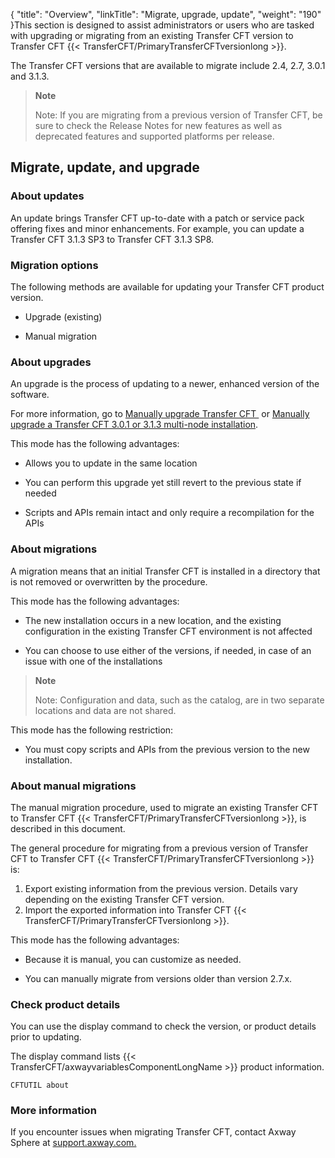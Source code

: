 {
    "title": "Overview",
    "linkTitle": "Migrate, upgrade, update",
    "weight": "190"
}This section is designed to assist administrators or users who are tasked with upgrading or migrating from an existing Transfer CFT version to Transfer CFT {{< TransferCFT/PrimaryTransferCFTversionlong  >}}.

The Transfer CFT versions that are available to migrate include 2.4, 2.7, 3.0.1 and 3.1.3.

> **Note**
>
> Note: If you are migrating from a previous version of Transfer CFT, be sure to check the Release Notes for new features as well as deprecated features and supported platforms per release.

Migrate, update, and upgrade
----------------------------

### About updates

An update brings Transfer CFT up-to-date with a patch or service pack offering fixes and minor enhancements. For example, you can update a Transfer CFT 3.1.3 SP3 to Transfer CFT 3.1.3 SP8.

### Migration options

The following methods are available for updating your Transfer CFT product version.

- Upgrade (existing)

<!-- -->

- Manual migration

### About upgrades

An upgrade is the process of updating to a newer, enhanced version of the software.

For more information, go to <a href="" class="MCXref xref">Manually upgrade Transfer CFT </a> or <a href="#Upgradin" class="MCXref xref">Manually upgrade a Transfer CFT 3.0.1 or 3.1.3 multi-node installation</a>.

This mode has the following advantages:

- Allows you to update in the same location

<!-- -->

- You can perform this upgrade yet still revert to the previous state if needed

<!-- -->

- Scripts and APIs remain intact and only require a recompilation for the APIs

### About migrations

A migration means that an initial Transfer CFT is installed in a directory that is not removed or overwritten by the procedure.

This mode has the following advantages:

- The new installation occurs in a new location, and the existing configuration in the existing Transfer CFT environment is not affected

<!-- -->

- You can choose to use either of the versions, if needed, in case of an issue with one of the installations

> **Note**
>
> Note: Configuration and data, such as the catalog, are in two separate locations and data are not shared.

This mode has the following restriction:

- You must copy scripts and APIs from the previous version to the new installation.

### About manual migrations

The manual migration procedure, used to migrate an existing Transfer CFT to Transfer CFT {{< TransferCFT/PrimaryTransferCFTversionlong  >}}, is described in this document.

The general procedure for migrating from a previous version of Transfer CFT to Transfer CFT {{< TransferCFT/PrimaryTransferCFTversionlong  >}} is:

1. Export existing information from the previous version. Details vary depending on the existing Transfer CFT version.
1. Import the exported information into Transfer CFT {{< TransferCFT/PrimaryTransferCFTversionlong  >}}.

This mode has the following advantages:

- Because it is manual, you can customize as needed.

<!-- -->

- You can manually migrate from versions older than version 2.7.x.

### Check product details

You can use the display command to check the version, or product details prior to updating.

The display command lists {{< TransferCFT/axwayvariablesComponentLongName  >}} product information.

```
CFTUTIL about
```

### More information

If you encounter issues when migrating Transfer CFT, contact Axway Sphere at <a href="https://support.axway.com/" class="Hyperlink_1_1">support.axway.com.</a>
